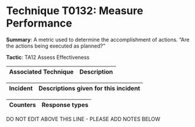 # Technique T0132: Measure Performance

**Summary**: A metric used to determine the accomplishment of actions. “Are the actions being executed as planned?”

**Tactic**: TA12 Assess Effectiveness           


| Associated Technique | Description |
| --------- | ------------------------- |



| Incident | Descriptions given for this incident |
| -------- | -------------------- |



| Counters | Response types |
| -------- | -------------- |


DO NOT EDIT ABOVE THIS LINE - PLEASE ADD NOTES BELOW